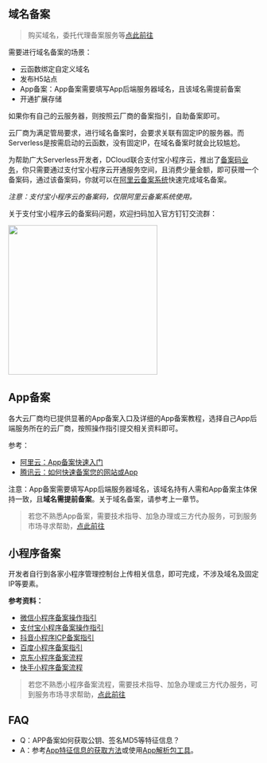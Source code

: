 ## 域名备案

> 购买域名，委托代理备案服务等[点此前往](https://market.aliyun.com/agents/yscdcloud#J_3368608030%5D)

需要进行域名备案的场景：
- 云函数绑定自定义域名
- 发布H5站点
- App备案：App备案需要填写App后端服务器域名，且该域名需提前备案
- 开通扩展存储

如果你有自己的云服务器，则按照云厂商的备案指引，自助备案即可。

云厂商为满足管局要求，进行域名备案时，会要求关联有固定IP的服务器。而Serverless是按需启动的云函数，没有固定IP，在域名备案时就会比较尴尬。

为帮助广大Serverless开发者，DCloud联合支付宝小程序云，推出了[备案码业务](https://doc.dcloud.net.cn/uniCloud/price.html#备案码)，你只需要通过支付宝小程序云开通服务空间，且消费少量金额，即可获赠一个备案码，通过该备案码，你就可以在[阿里云备案系统](https://beian.aliyun.com/)快速完成域名备案。

*注意：支付宝小程序云的备案码，仅限阿里云备案系统使用。*

关于支付宝小程序云的备案码问题，欢迎扫码加入官方钉钉交流群：

<img src="https://qiniu-web-assets.dcloud.net.cn/unidoc/zh/unicloud/1699427250281.png" width="300" />

## App备案

各大云厂商均已提供显著的App备案入口及详细的App备案教程，选择自己App后端服务所在的云厂商，按照操作指引提交相关资料即可。

参考：
- [阿里云：App备案快速入门](https://wanwang.aliyun.com/qualificationrec/bazszl)
- [腾讯云：如何快速备案您的网站或App](https://cloud.tencent.com/document/product/243/39038)

注意：App备案需要填写App后端服务器域名，该域名持有人需和App备案主体保持一致，且**域名需提前备案**。关于域名备案，请参考上一章节。

> 若您不熟悉App备案，需要技术指导、加急办理或三方代办服务，可到服务市场寻求帮助，[点此前往](https://market.aliyun.com/agents/yscdcloud#J_3668019490)

## 小程序备案

开发者自行到各家小程序管理控制台上传相关信息，即可完成，不涉及域名及固定IP等要素。

**参考资料：**

- [微信小程序备案操作指引](https://developers.weixin.qq.com/miniprogram/product/record/record_guidelines.html)
- [支付宝小程序备案操作指引](https://opendocs.alipay.com/mini/0apy22?pathHash=2cd5467d)
- [抖音小程序ICP备案指引](https://developer.open-douyin.com/docs/resource/zh-CN/mini-app/operation/settle/ICPFiling/ICPintroduce)
- [百度小程序备案指引](https://smartprogram.baidu.com/docs/introduction/register_filings/)
- [京东小程序备案流程](https://mp-docs.jd.com/doc/operation/beian/2300)
- [快手小程序备案流程](https://mp.kuaishou.com/docs/operate/specification/icp/guide.html)

> 若您不熟悉小程序备案流程，需要技术指导、加急办理或三方代办服务，可到服务市场寻求帮助，[点此前往](https://market.aliyun.com/agents/yscdcloud#J_3668019490)

## FAQ

- Q：APP备案如何获取公钥、签名MD5等特征信息？
- A：参考[App特征信息的获取方法](https://help.aliyun.com/zh/icp-filing/fill-in-app-feature-information)或使用[App解析包工具](https://www.yimenapp.com/developer/cert_analyse_upload.cshtml)。
